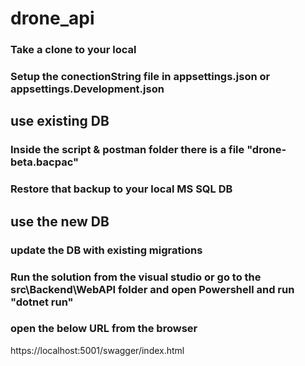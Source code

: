 # drone_api

### Take a clone to your local
### Setup the conectionString file in appsettings.json or appsettings.Development.json

## use existing DB 
### Inside the script & postman folder there is a file  "drone-beta.bacpac"
### Restore that backup to your local MS SQL DB

## use the new DB

### update the DB with existing migrations 


### Run the solution from the visual studio or go to the src\Backend\WebAPI  folder and open Powershell and  run "dotnet run"
### open the below URL from the browser

https://localhost:5001/swagger/index.html